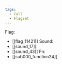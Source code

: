 ```yaml
---
tags:
  - Call
  - FlagSet
---
```

Flag:
- [[flag_11421]]
Sound:
- [[sound_17]]
- [[sound_43]]
Fn:
- [[sub000_function24]]

